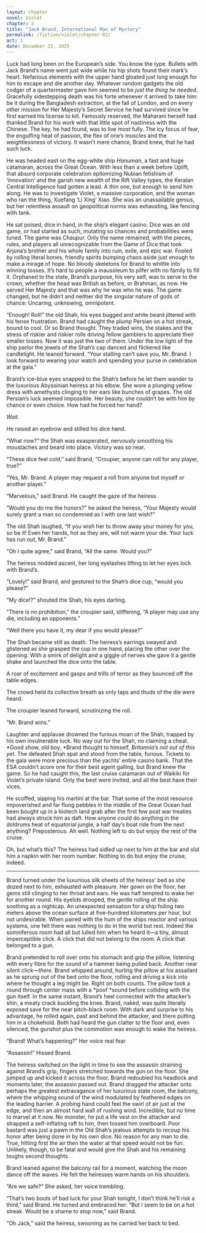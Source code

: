 ```yaml
---
layout: chapter
novel: Violet
chapter: 2
title: "Jack Brand, International Man of Mystery"
permalink: /fiction/violet/chapter-02/
act: 1
date: December 15, 2025
---
```

Luck had long been on the European’s side. You know the type. Bullets with Jack Brand’s name went just wide while his hip shots found their mark’s heart. Nefarious elements with the upper hand gloated just long enough for him to escape and die another day. Whatever random gadgets the old codger of a quartermaster gave him seemed to be *just the thing he needed*. Gracefully sidestepping death was his forte whenever it arrived to take him: be it during the Bangladesh extraction, at the fall of London, and on every other mission for Her Majesty’s Secret Service he had survived since he first earned his license to kill. Famously reserved, the Maharani herself had thanked Brand for his work with that little spot of nastiness with the Chinese. The key, he had found, was to live most fully. The icy focus of fear, the engulfing heat of passion, the flex of one’s muscles and the weightlessness of victory. It wasn’t mere chance, Brand knew, that he had such luck.

He was headed east on the egg-white ship *Hanuman*, a fast and huge catamaran, across the Great Ocean. With less than a week before Uplift, that absurd corporate celebration epitomizing Nubian fetishism of ‘innovation’ and the garish new wealth of the Rift Valley types, the Keralan Central Intelligence had gotten a lead. A thin one, but enough to send him along. He was to investigate Violet, a massive corporation, and the woman who ran the thing, Xuefang ‘Li Xing’ Xiao. She was an unassailable genius, but her relentless assault on geopolitical norms was exhausting, like fencing with tank.

He sat poised, dice in hand, in the ship’s elegant casino. Dice was an old game, or had started as such, mutating so chances and probabilities were tuned. The game was Chaupur. Only the name remained, with the pieces, rules, and players all unrecognizable from the Game of Dice that took Arjuna’s brother and his whole family into ruin, exile, and epic war. Fooled by rolling literal bones, friendly spirits bumping chaos aside just enough to make a mirage of hope. No bloody skeletons for Brand to whittle into winning tosses. It’s hard to people a mausoleum to pilfer with no family to fill it. Orphaned to the state, Brand’s purpose, his very self, was to serve to the crown, whether the head was British as before, or Brahman, as now. He served Her Majesty and that was why he was who he was. The game changed, but he didn’t and neither did the singular nature of gods of chance: Uncaring, unknowing, omnipotent.

“Enough! Roll!” the old Shah, his eyes bugged and white beard jittered with his tense frustration. Brand had caught the plump Persian on a hot streak, bound to cool. Or so Brand thought. They traded wins, the stakes and the stress of riskier and riskier rolls driving fellow gamblers to appreciate their smaller losses. Now it was just the two of them. Under the low light of the ship parlor the jewels of the Shah’s cap danced and flickered like candlelight. He leaned forward. “Your stalling can’t save you, Mr. Brand. I look forward to wearing your watch and spending your purse in celebration at the gala.”

Brand’s ice-blue eyes snapped to the Shah’s before he let them wander to the luxurious Abyssinian heiress at his elbow. She wore a plunging yellow dress with amethysts clinging to her ears like bunches of grapes. The old Persian’s luck seemed impossible. Her beauty, she couldn’t be with him by chance or even choice. How had he forced her hand?

*Wait.*

He raised an eyebrow and stilled his dice hand.

“What now?” the Shah was exasperated, nervously smoothing his moustaches and beard into place. Victory was so near.

“These dice feel cold,” said Brand, “Croupier, anyone can roll for any player, true?”

“Yes, Mr. Brand. A player may request a roll from anyone but myself or another player.”

“Marvelous,” said Brand. He caught the gaze of the heiress.

“Would you do me the honors?” he asked the heiress, “Your Majesty would surely grant a man so condemned as I with one last wish?”

The old Shah laughed, “If you wish her to throw away your money for you, so be it! Even her hands, hot as they are, will not warm your die. Your luck has run out, Mr. Brand.”

“Oh I quite agree,” said Brand, “All the same. Would you?”

The heiress nodded ascent, her long eyelashes lifting to let her eyes lock with Brand’s.

“Lovely!” said Brand, and gestured to the Shah’s dice cup, “would you please?”

“My dice!?” shouted the Shah, his eyes darting.

“There is no prohibition,” the croupier said, stiffening, “A player may use any die, including an opponents.”

“Well there you have it, my dear if you would please?”

The Shah became still as death. The heiress’s earrings swayed and glistened as she grasped the cup in one hand, placing the other over the opening. With a smirk of delight and a giggle of nerves she gave it a gentle shake and launched the dice onto the table.

A roar of excitement and gasps and trills of terror as they bounced off the table edges.

The crowd held its collective breath as only taps and thuds of the die were heard.

The croupier leaned forward, scrutinizing the roll.

“Mr. Brand wins.”

Laughter and applause drowned the furious moan of the Shah, trapped by his own invulnerable luck. No way out for the Shah, no claiming a cheat. *Good show, old boy, *Brand thought to himself, *Britannia’s not out of this yet*. The defeated Shah spat and stood from the table, furious. Tickets to the gala were more precious than the yachts’ entire casino bank. That the ESA couldn’t score one for their best agent galling, but Brand knew the game. So he had caught this, the last cruise catamaran out of Waikiki for Violet’s private island. Only the best were invited, and all the best have their vices.

He scoffed, sipping his martini at the bar. That some of the most resource impoverished and far flung pebbles in the middle of the Great Ocean had been bought up in a biotech land grab after the first few post war treaties had always struck him as daft. How anyone could do anything in the doldrums heat of equatorial jungle, a half day’s boat ride from the next anything? Preposterous. Ah well. Nothing left to do but enjoy the rest of the cruise.

Oh, but what’s this? The heiress had sidled up next to him at the bar and slid him a napkin with her room number. Nothing to do but enjoy the cruise, indeed.

---

Brand turned under the luxurious silk sheets of the heiress’ bed as she dozed next to him, exhausted with pleasure. Her gown on the floor, her gems still clinging to her throat and ears. He was half tempted to wake her for another round. His eyelids drooped, the gentle rolling of the ship soothing as a nightcap. An unexpected sensation for a ship foiling two meters above the ocean surface at five-hundred kilometers per hour, but not undesirable. When paired with the hum of the ships reactor and various systems, one felt there was nothing to do in the world but rest. Indeed the somniferous room had all but lulled him when he heard it—a tiny, almost imperceptible click. A click that did not belong to the room. A click that belonged to a gun.

Brand pretended to roll over onto his stomach and grip the pillow, listening with every fibre for the sound of a hammer being pulled back. Another near silent click—*there*. Brand whipped around, hurling the pillow at his assailant as he sprung out of the bed onto the floor, rolling and driving a kick into where he thought a leg might be. Right on both counts. The pillow took a round through center mass with a *poof *sound before colliding with the gun itself. In the same instant, Brand’s heel connected with the attacker’s shin, a meaty crack buckling the knee. Brand, naked, was quite literally exposed save for the near pitch-black room. With dark and surprise to his advantage, he rolled again, past and behind the attacker, and there putting him in a chokehold. Both had heard the gun clatter to the floor and, even silenced, the gunshot plus the commotion was enough to wake the heiress.

“Brand! What’s happening?” Her voice real fear.

“Assassin!” Hissed Brand.

The heiress switched on the light in time to see the assassin straining against Brand’s grip, fingers stretched towards the gun on the floor. She jumped up and kicked it across the floor. Brand redoubled his headlock and moments later, the assassin passed out. Brand dragged the attacker onto perhaps the greatest extravagance of her luxurious state room, the balcony, where the whipping sound of the wind modulated by feathered edges on the leading barrier. A probing hand could feel the swirl of air just at the edge, and then an almost hard wall of rushing wind. Incredible, but no time to marvel at it now. No monster, he put a life vest on the attacker and strapped a self-inflating raft to him, then tossed him overboard. Poor bastard was just a pawn in the Old Shah’s jealous attempts to recoup his honor after being done in by his own dice. No reason for any man to die. True, hitting first the air then the water at that speed would not be fun. Unlikely, though, to be fatal and would give the Shah and his remaining toughs second thoughts.

Brand leaned against the balcony rail for a moment, watching the moon dance off the waves. He felt the heiresses warm hands on his shoulders.

“Are we safe?” She asked, her voice trembling.

“That’s two bouts of bad luck for your Shah tonight, I don’t think he’ll risk a third,” said Brand. He turned and embraced her. “But I seem to be on a hot streak. Would be a shame to stop now,” said Brand.

“Oh Jack,” said the heiress, swooning as he carried her back to bed.